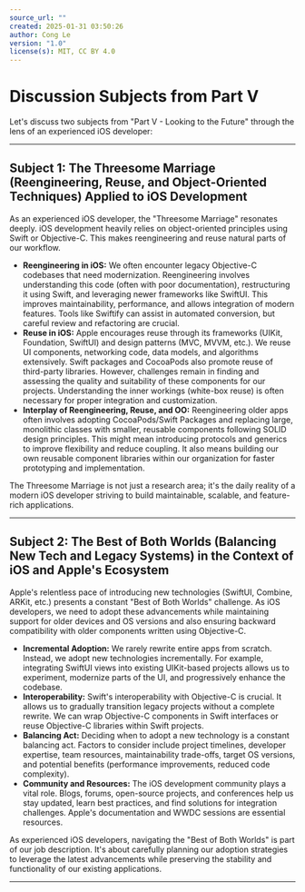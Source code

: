 ```yaml
---
source_url: ""
created: 2025-01-31 03:50:26
author: Cong Le
version: "1.0"
license(s): MIT, CC BY 4.0
---
```


# Discussion Subjects from Part V


Let's discuss two subjects from "Part V - Looking to the Future" through the lens of an experienced iOS developer:

----

## Subject 1: The Threesome Marriage (Reengineering, Reuse, and Object-Oriented Techniques) Applied to iOS Development

As an experienced iOS developer, the "Threesome Marriage" resonates deeply.  iOS development heavily relies on object-oriented principles using Swift or Objective-C.  This makes reengineering and reuse natural parts of our workflow.

*   **Reengineering in iOS:**  We often encounter legacy Objective-C codebases that need modernization. Reengineering involves understanding this code (often with poor documentation), restructuring it using Swift, and leveraging newer frameworks like SwiftUI. This improves maintainability, performance, and allows integration of modern features.  Tools like Swiftify can assist in automated conversion, but careful review and refactoring are crucial.
*   **Reuse in iOS:**  Apple encourages reuse through its frameworks (UIKit, Foundation, SwiftUI) and design patterns (MVC, MVVM, etc.). We reuse UI components, networking code, data models, and algorithms extensively.  Swift packages and CocoaPods also promote reuse of third-party libraries.  However, challenges remain in finding and assessing the quality and suitability of these components for our projects.  Understanding the inner workings (white-box reuse) is often necessary for proper integration and customization.
*   **Interplay of Reengineering, Reuse, and OO:** Reengineering older apps often involves adopting CocoaPods/Swift Packages and replacing large, monolithic classes with smaller, reusable components following SOLID design principles.  This might mean introducing protocols and generics to improve flexibility and reduce coupling.  It also means building our own reusable component libraries within our organization for faster prototyping and implementation.

The Threesome Marriage is not just a research area; it's the daily reality of a modern iOS developer striving to build maintainable, scalable, and feature-rich applications.

---


## Subject 2: The Best of Both Worlds (Balancing New Tech and Legacy Systems) in the Context of iOS and Apple's Ecosystem

Apple's relentless pace of introducing new technologies (SwiftUI, Combine, ARKit, etc.) presents a constant "Best of Both Worlds" challenge.  As iOS developers, we need to adopt these advancements while maintaining support for older devices and OS versions and also ensuring backward compatibility with older components written using Objective-C.

*   **Incremental Adoption:** We rarely rewrite entire apps from scratch. Instead, we adopt new technologies incrementally. For example, integrating SwiftUI views into existing UIKit-based projects allows us to experiment, modernize parts of the UI, and progressively enhance the codebase.
*   **Interoperability:**  Swift's interoperability with Objective-C is crucial. It allows us to gradually transition legacy projects without a complete rewrite.  We can wrap Objective-C components in Swift interfaces or reuse Objective-C libraries within Swift projects.
*   **Balancing Act:**  Deciding when to adopt a new technology is a constant balancing act.  Factors to consider include project timelines, developer expertise, team resources, maintainability trade-offs, target OS versions, and potential benefits (performance improvements, reduced code complexity).
*   **Community and Resources:** The iOS development community plays a vital role.  Blogs, forums, open-source projects, and conferences help us stay updated, learn best practices, and find solutions for integration challenges.  Apple's documentation and WWDC sessions are essential resources.

As experienced iOS developers, navigating the "Best of Both Worlds" is part of our job description. It's about carefully planning our adoption strategies to leverage the latest advancements while preserving the stability and functionality of our existing applications.

---
